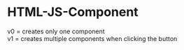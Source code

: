 # HTML-JS-Component

v0 = creates only one component
<br/>
v1 = creates multiple components when clicking the button
